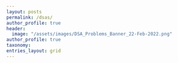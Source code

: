 ```yaml
---
layout: posts
permalink: /dsas/
author_profile: true
header:
  image: "/assets/images/DSA_Problems_Banner_22-Feb-2022.png"
author_profile: true
taxonomy: 
entries_layout: grid
---
```

